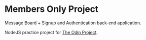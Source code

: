 # Members Only Project

Message Board + Signup and Authentication back-end application.

NodeJS practice project for [The Odin Project](https://www.theodinproject.com/).
